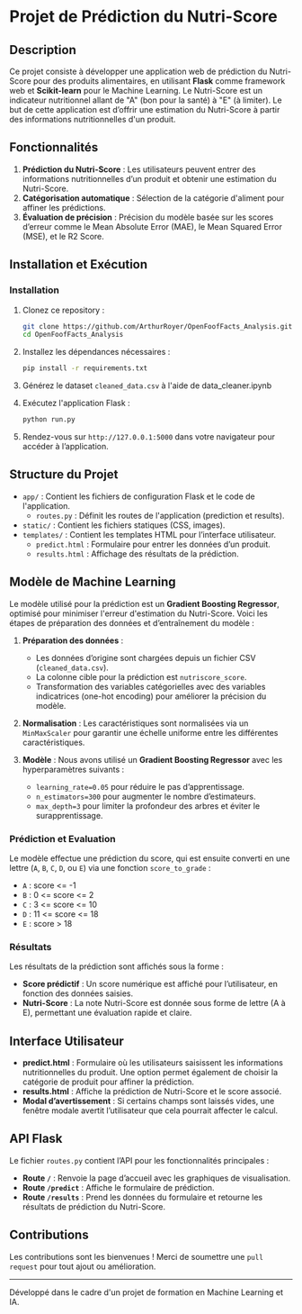 # Projet de Prédiction du Nutri-Score

## Description

Ce projet consiste à développer une application web de prédiction du Nutri-Score pour des produits alimentaires, en utilisant **Flask** comme framework web et **Scikit-learn** pour le Machine Learning. Le Nutri-Score est un indicateur nutritionnel allant de "A" (bon pour la santé) à "E" (à limiter). Le but de cette application est d’offrir une estimation du Nutri-Score à partir des informations nutritionnelles d'un produit.

## Fonctionnalités

1. **Prédiction du Nutri-Score** : Les utilisateurs peuvent entrer des informations nutritionnelles d’un produit et obtenir une estimation du Nutri-Score.
2. **Catégorisation automatique** : Sélection de la catégorie d'aliment pour affiner les prédictions.
3. **Évaluation de précision** : Précision du modèle basée sur les scores d’erreur comme le Mean Absolute Error (MAE), le Mean Squared Error (MSE), et le R2 Score.

## Installation et Exécution

### Installation

1. Clonez ce repository :

    ```bash
    git clone https://github.com/ArthurRoyer/OpenFoofFacts_Analysis.git
    cd OpenFoofFacts_Analysis
    ```

2. Installez les dépendances nécessaires :

    ```bash
    pip install -r requirements.txt
    ```

3. Générez le dataset `cleaned_data.csv` à l'aide de data_cleaner.ipynb

4. Exécutez l'application Flask :

    ```bash
    python run.py
    ```

5. Rendez-vous sur `http://127.0.0.1:5000` dans votre navigateur pour accéder à l’application.

## Structure du Projet

- `app/` : Contient les fichiers de configuration Flask et le code de l'application.
  - `routes.py` : Définit les routes de l'application (prediction et results).
- `static/` : Contient les fichiers statiques (CSS, images).
- `templates/` : Contient les templates HTML pour l’interface utilisateur.
  - `predict.html` : Formulaire pour entrer les données d’un produit.
  - `results.html` : Affichage des résultats de la prédiction.

## Modèle de Machine Learning

Le modèle utilisé pour la prédiction est un **Gradient Boosting Regressor**, optimisé pour minimiser l'erreur d'estimation du Nutri-Score. Voici les étapes de préparation des données et d’entraînement du modèle :

1. **Préparation des données** :
   - Les données d’origine sont chargées depuis un fichier CSV (`cleaned_data.csv`).
   - La colonne cible pour la prédiction est `nutriscore_score`.
   - Transformation des variables catégorielles avec des variables indicatrices (one-hot encoding) pour améliorer la précision du modèle.

2. **Normalisation** : Les caractéristiques sont normalisées via un `MinMaxScaler` pour garantir une échelle uniforme entre les différentes caractéristiques.

3. **Modèle** : Nous avons utilisé un **Gradient Boosting Regressor** avec les hyperparamètres suivants :
   - `learning_rate=0.05` pour réduire le pas d’apprentissage.
   - `n_estimators=300` pour augmenter le nombre d’estimateurs.
   - `max_depth=3` pour limiter la profondeur des arbres et éviter le surapprentissage.

### Prédiction et Evaluation

Le modèle effectue une prédiction du score, qui est ensuite converti en une lettre (`A`, `B`, `C`, `D`, ou `E`) via une fonction `score_to_grade` :
   - `A` : score <= -1
   - `B` : 0 <= score <= 2
   - `C` : 3 <= score <= 10
   - `D` : 11 <= score <= 18
   - `E` : score > 18

### Résultats

Les résultats de la prédiction sont affichés sous la forme :
- **Score prédictif** : Un score numérique est affiché pour l’utilisateur, en fonction des données saisies.
- **Nutri-Score** : La note Nutri-Score est donnée sous forme de lettre (A à E), permettant une évaluation rapide et claire.

## Interface Utilisateur

- **predict.html** : Formulaire où les utilisateurs saisissent les informations nutritionnelles du produit. Une option permet également de choisir la catégorie de produit pour affiner la prédiction.
- **results.html** : Affiche la prédiction de Nutri-Score et le score associé.
- **Modal d’avertissement** : Si certains champs sont laissés vides, une fenêtre modale avertit l’utilisateur que cela pourrait affecter le calcul.

## API Flask

Le fichier `routes.py` contient l’API pour les fonctionnalités principales :
- **Route `/`** : Renvoie la page d’accueil avec les graphiques de visualisation.
- **Route `/predict`** : Affiche le formulaire de prédiction.
- **Route `/results`** : Prend les données du formulaire et retourne les résultats de prédiction du Nutri-Score.

## Contributions

Les contributions sont les bienvenues ! Merci de soumettre une `pull request` pour tout ajout ou amélioration.

---

Développé dans le cadre d'un projet de formation en Machine Learning et IA.
